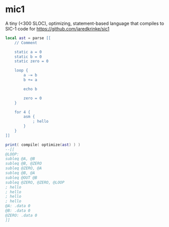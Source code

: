 # mic1

A tiny (<300 SLOC), optimizing, statement-based language that compiles to SIC-1 code for https://github.com/jaredkrinke/sic1

```lua
local ast = parse [[
	// Comment

	static a = 0
	static b = 0
	static zero = 0

	loop {
		a -= b
		b += a

		echo b

		zero = 0
	}

	for 4 {
		asm {
			; hello
		}
	}
]]

print( compile( optimize(ast) ) )
--[[
@LOOP:
subleq @A, @B
subleq @B, @ZERO
subleq @ZERO, @A
subleq @B, @A
subleq @OUT @B
subleq @ZERO, @ZERO, @LOOP
; hello
; hello
; hello
; hello
@A: .data 0
@B: .data 0
@ZERO: .data 0
]]
```
